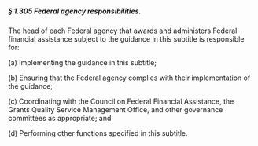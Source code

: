 ##### § 1.305 Federal agency responsibilities. #####

The head of each Federal agency that awards and administers Federal financial assistance subject to the guidance in this subtitle is responsible for:

(a) Implementing the guidance in this subtitle;

(b) Ensuring that the Federal agency complies with their implementation of the guidance;

(c) Coordinating with the Council on Federal Financial Assistance, the Grants Quality Service Management Office, and other governance committees as appropriate; and

(d) Performing other functions specified in this subtitle.